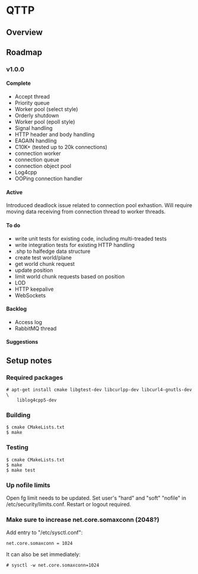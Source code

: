 
# QTTP

## Overview

## Roadmap

### v1.0.0 
#### Complete
- Accept thread
- Priority queue
- Worker pool (select style)
- Orderly shutdown
- Worker pool (epoll style)
- Signal handling
- HTTP header and body handling
- EAGAIN handling
- C10K+ (tested up to 20k connections)
- connection worker
- connection queue
- connection object pool
- Log4cpp
- OOPing connection handler

#### Active

Introduced deadlock issue related to connection pool exhastion. Will 
require moving data receiving from connection thread to worker threads. 

#### To do
- write unit tests for existing code, including multi-treaded tests
- write integration tests for existing HTTP handling
- .shp to halfedge data structure
- create test world/plane
- get world chunk request
- update position
- limit world chunk requests based on position
- LOD
- HTTP keepalive
- WebSockets

#### Backlog
- Access log
- RabbitMQ thread

#### Suggestions

## Setup notes

### Required packages

    # apt-get install cmake libgtest-dev libcurlpp-dev libcurl4-gnutls-dev \
        liblog4cpp5-dev

### Building

    $ cmake CMakeLists.txt
    $ make

### Testing

    $ cmake CMakeLists.txt
    $ make
    $ make test

### Up nofile limits

Open fg limit needs to be updated. Set user's "hard" and "soft" "nofile" 
in /etc/security/limits.conf. Restart or logout required.  

### Make sure to increase net.core.somaxconn (2048?)

Add entry to "/etc/sysctl.conf":

    net.core.somaxconn = 1024

It can also be set immediately:

    # sysctl -w net.core.somaxconn=1024